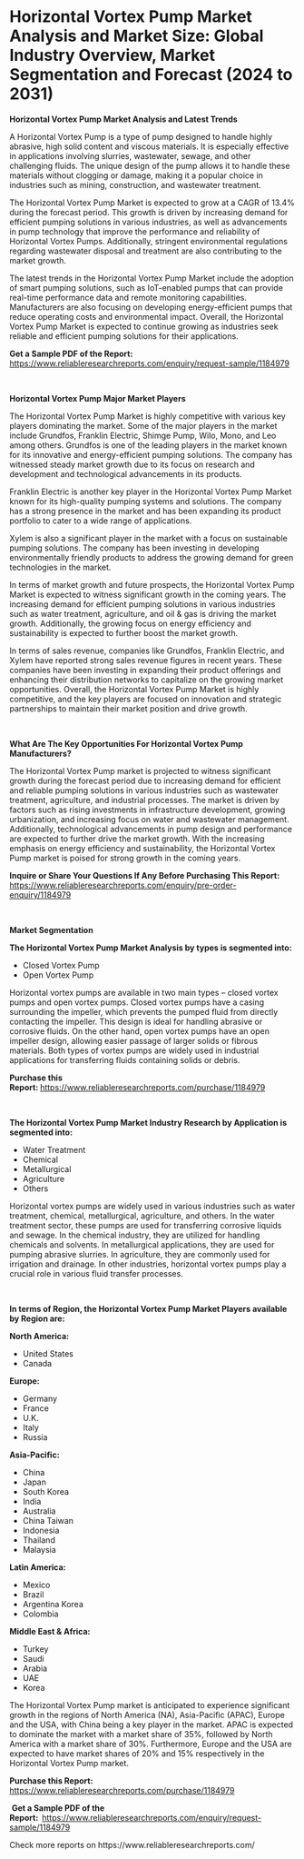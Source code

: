 <p><h1>Horizontal Vortex Pump Market Analysis and Market Size: Global Industry Overview, Market Segmentation and Forecast (2024 to 2031)</h1></p><p><strong>Horizontal Vortex Pump Market Analysis and Latest Trends</strong></p>
<p><p>A Horizontal Vortex Pump is a type of pump designed to handle highly abrasive, high solid content and viscous materials. It is especially effective in applications involving slurries, wastewater, sewage, and other challenging fluids. The unique design of the pump allows it to handle these materials without clogging or damage, making it a popular choice in industries such as mining, construction, and wastewater treatment.</p><p>The Horizontal Vortex Pump Market is expected to grow at a CAGR of 13.4% during the forecast period. This growth is driven by increasing demand for efficient pumping solutions in various industries, as well as advancements in pump technology that improve the performance and reliability of Horizontal Vortex Pumps. Additionally, stringent environmental regulations regarding wastewater disposal and treatment are also contributing to the market growth.</p><p>The latest trends in the Horizontal Vortex Pump Market include the adoption of smart pumping solutions, such as IoT-enabled pumps that can provide real-time performance data and remote monitoring capabilities. Manufacturers are also focusing on developing energy-efficient pumps that reduce operating costs and environmental impact. Overall, the Horizontal Vortex Pump Market is expected to continue growing as industries seek reliable and efficient pumping solutions for their applications.</p></p>
<p><strong>Get a Sample PDF of the Report:&nbsp;</strong> <a href="https://www.reliableresearchreports.com/enquiry/request-sample/1184979">https://www.reliableresearchreports.com/enquiry/request-sample/1184979</a></p>
<p>&nbsp;</p>
<p><strong>Horizontal Vortex Pump Major Market Players</strong></p>
<p><p>The Horizontal Vortex Pump Market is highly competitive with various key players dominating the market. Some of the major players in the market include Grundfos, Franklin Electric, Shimge Pump, Wilo, Mono, and Leo among others. Grundfos is one of the leading players in the market known for its innovative and energy-efficient pumping solutions. The company has witnessed steady market growth due to its focus on research and development and technological advancements in its products. </p><p>Franklin Electric is another key player in the Horizontal Vortex Pump Market known for its high-quality pumping systems and solutions. The company has a strong presence in the market and has been expanding its product portfolio to cater to a wide range of applications. </p><p>Xylem is also a significant player in the market with a focus on sustainable pumping solutions. The company has been investing in developing environmentally friendly products to address the growing demand for green technologies in the market.</p><p>In terms of market growth and future prospects, the Horizontal Vortex Pump Market is expected to witness significant growth in the coming years. The increasing demand for efficient pumping solutions in various industries such as water treatment, agriculture, and oil & gas is driving the market growth. Additionally, the growing focus on energy efficiency and sustainability is expected to further boost the market growth.</p><p>In terms of sales revenue, companies like Grundfos, Franklin Electric, and Xylem have reported strong sales revenue figures in recent years. These companies have been investing in expanding their product offerings and enhancing their distribution networks to capitalize on the growing market opportunities. Overall, the Horizontal Vortex Pump Market is highly competitive, and the key players are focused on innovation and strategic partnerships to maintain their market position and drive growth.</p></p>
<p>&nbsp;</p>
<p><strong>What Are The Key Opportunities For Horizontal Vortex Pump Manufacturers?</strong></p>
<p><p>The Horizontal Vortex Pump market is projected to witness significant growth during the forecast period due to increasing demand for efficient and reliable pumping solutions in various industries such as wastewater treatment, agriculture, and industrial processes. The market is driven by factors such as rising investments in infrastructure development, growing urbanization, and increasing focus on water and wastewater management. Additionally, technological advancements in pump design and performance are expected to further drive the market growth. With the increasing emphasis on energy efficiency and sustainability, the Horizontal Vortex Pump market is poised for strong growth in the coming years.</p></p>
<p><strong>Inquire or Share Your Questions If Any Before Purchasing This Report:</strong> <a href="https://www.reliableresearchreports.com/enquiry/pre-order-enquiry/1184979">https://www.reliableresearchreports.com/enquiry/pre-order-enquiry/1184979</a></p>
<p>&nbsp;</p>
<p><strong>Market Segmentation</strong></p>
<p><strong>The Horizontal Vortex Pump Market Analysis by types is segmented into:</strong></p>
<p><ul><li>Closed Vortex Pump</li><li>Open Vortex Pump</li></ul></p>
<p><p>Horizontal vortex pumps are available in two main types – closed vortex pumps and open vortex pumps. Closed vortex pumps have a casing surrounding the impeller, which prevents the pumped fluid from directly contacting the impeller. This design is ideal for handling abrasive or corrosive fluids. On the other hand, open vortex pumps have an open impeller design, allowing easier passage of larger solids or fibrous materials. Both types of vortex pumps are widely used in industrial applications for transferring fluids containing solids or debris.</p></p>
<p><strong>Purchase this Report:&nbsp;</strong><a href="https://www.reliableresearchreports.com/purchase/1184979">https://www.reliableresearchreports.com/purchase/1184979</a></p>
<p>&nbsp;</p>
<p><strong>The Horizontal Vortex Pump Market Industry Research by Application is segmented into:</strong></p>
<p><ul><li>Water Treatment</li><li>Chemical</li><li>Metallurgical</li><li>Agriculture</li><li>Others</li></ul></p>
<p><p>Horizontal vortex pumps are widely used in various industries such as water treatment, chemical, metallurgical, agriculture, and others. In the water treatment sector, these pumps are used for transferring corrosive liquids and sewage. In the chemical industry, they are utilized for handling chemicals and solvents. In metallurgical applications, they are used for pumping abrasive slurries. In agriculture, they are commonly used for irrigation and drainage. In other industries, horizontal vortex pumps play a crucial role in various fluid transfer processes.</p></p>
<p>&nbsp;</p>
<p><strong>In terms of Region, the Horizontal Vortex Pump Market Players available by Region are:</strong></p>
<p>
    <p> <strong> North America: </strong>
        <ul>
            <li>United States</li>
            <li>Canada</li>
        </ul>
        </p> 
    <p> <strong> Europe: </strong>
        <ul>
            <li>Germany</li>
            <li>France</li>
            <li>U.K.</li>
            <li>Italy</li>
            <li>Russia</li>
        </ul>
        </p> 
    <p> <strong> Asia-Pacific: </strong>
        <ul>
            <li>China</li>
            <li>Japan</li>
            <li>South Korea</li>
            <li>India</li>
            <li>Australia</li>
            <li>China Taiwan</li>
            <li>Indonesia</li>
            <li>Thailand</li>
            <li>Malaysia</li>
        </ul>
        </p> 
    <p> <strong> Latin America: </strong>
        <ul>
            <li>Mexico</li>
            <li>Brazil</li>
            <li>Argentina Korea</li>
            <li>Colombia</li>
        </ul>
        </p> 
    <p> <strong> Middle East & Africa: </strong>
        <ul>
            <li>Turkey</li>
            <li>Saudi</li>
            <li>Arabia</li>
            <li>UAE</li>
            <li>Korea</li>
        </ul>
    </p>
    </p>
<p><p>The Horizontal Vortex Pump market is anticipated to experience significant growth in the regions of North America (NA), Asia-Pacific (APAC), Europe and the USA, with China being a key player in the market. APAC is expected to dominate the market with a market share of 35%, followed by North America with a market share of 30%. Furthermore, Europe and the USA are expected to have market shares of 20% and 15% respectively in the Horizontal Vortex Pump market.</p></p>
<p><strong>Purchase this Report: </strong><a href="https://www.reliableresearchreports.com/purchase/1184979">https://www.reliableresearchreports.com/purchase/1184979</a></p>
<p>&nbsp;<strong>Get a Sample PDF of the Report:&nbsp;&nbsp;</strong><a href="https://www.reliableresearchreports.com/enquiry/request-sample/1184979">https://www.reliableresearchreports.com/enquiry/request-sample/1184979</a></p>
<p><strong></strong></p>
<p>Check more reports on https://www.reliableresearchreports.com/</p>